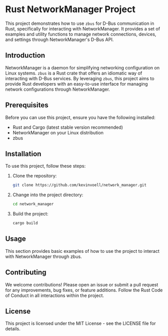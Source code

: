 # Rust NetworkManager Project

This project demonstrates how to use `zbus` for D-Bus communication in Rust, specifically for interacting with NetworkManager. It provides a set of examples and utility functions to manage network connections, devices, and settings through NetworkManager's D-Bus API.

## Introduction

NetworkManager is a daemon for simplifying networking configuration on Linux systems. `zbus` is a Rust crate that offers an idiomatic way of interacting with D-Bus services. By leveraging `zbus`, this project aims to provide Rust developers with an easy-to-use interface for managing network configurations through NetworkManager.

## Prerequisites

Before you can use this project, ensure you have the following installed:
- Rust and Cargo (latest stable version recommended)
- NetworkManager on your Linux distribution
- zbus

## Installation

To use this project, follow these steps:

1. Clone the repository:
   ```sh
   git clone https://github.com/kevinvoell/network_manager.git
   ```

2. Change into the project directory:
   ```sh
   cd network_manager
   ```

3. Build the project:
   ```sh
   cargo build
   ```

## Usage
This section provides basic examples of how to use the project to interact with NetworkManager through zbus.




## Contributing
We welcome contributions! Please open an issue or submit a pull request for any improvements, bug fixes, or feature additions. Follow the Rust Code of Conduct in all interactions within the project.

## License
This project is licensed under the MIT License - see the LICENSE file for details.
